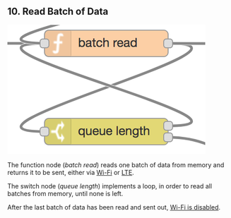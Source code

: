 ## 10. Read Batch of Data

![batch read](img/batch-read.png)

The function node (*batch read*) reads one batch of data from memory and returns it to be sent, either via [Wi-Fi](wifi-send.md) or [LTE](lte-send.md).

The switch node (*queue length*) implements a loop, in order to read all batches from memory, until none is left.

After the last batch of data has been read and sent out, [Wi-Fi is disabled](wifi-disable.md).

